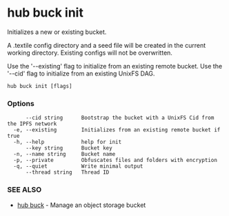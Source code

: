 # hub buck init

Initializes a new or existing bucket.

A .textile config directory and a seed file will be created in the current working directory.
Existing configs will not be overwritten.

Use the '--existing' flag to initialize from an existing remote bucket.
Use the '--cid' flag to initialize from an existing UnixFS DAG.


```
hub buck init [flags]
```

### Options

```
      --cid string      Bootstrap the bucket with a UnixFS Cid from the IPFS network
  -e, --existing        Initializes from an existing remote bucket if true
  -h, --help            help for init
      --key string      Bucket key
  -n, --name string     Bucket name
  -p, --private         Obfuscates files and folders with encryption
  -q, --quiet           Write minimal output
      --thread string   Thread ID
```

### SEE ALSO

* [hub buck](hub_buck.md)	 - Manage an object storage bucket
